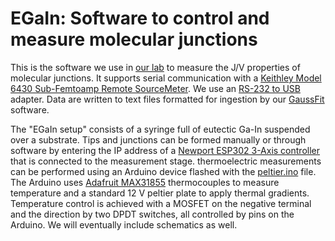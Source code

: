 # EGaIn: Software to control and measure molecular junctions

This is the software we use in [our lab](https://www.rcclab.com) to measure the J/V properties of molecular junctions. It supports serial communication with a [Keithley Model 6430 Sub-Femtoamp Remote SourceMeter](https://www.tek.com/en/low-level-sensitive-and-specialty-instruments/high-resistance-low-current-electrometers-series-650-8). We use an [RS-232 to USB](https://iotmart.advantech.com/s/product/bb232usb9m/01t1W000009hiA5QAI) adapter. Data are written to text files formatted for ingestion by our [GaussFit](https://github.com/rchiechi/GaussFit) software.

The "EGaIn setup" consists of a syringe full of eutectic Ga-In suspended over a substrate. Tips and junctions can be formed manually or through software by entering the IP address of a [Newport ESP302 3-Axis controller](https://www.newport.com/f/esp30x-3-axis-dc-and-stepper-motion-controller) that is connected to the measurement stage. thermoelectric measurements can be performed using an Arduino device flashed with the [peltier.ino](https://github.com/rchiechi/egain/tree/main/thermo/arduino/peltier) file. The Arduino uses [Adafruit MAX31855](https://www.adafruit.com/product/269) thermocouples to measure temperature and a standard 12 V peltier plate to apply thermal gradients. Temperature control is achieved with a MOSFET on the negative terminal and the direction by two DPDT switches, all controlled by pins on the Arduino. We will eventually include schematics as well.
